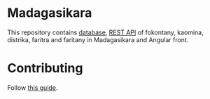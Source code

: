 # Madagasikara
This repository contains [database](files/), [REST API](api-nodejs-mysql/) of fokontany, kaomina, distrika, faritra and faritany in Madagasikara and Angular front.

# Contributing
Follow [this guide](CONTRIBUTING.md).
